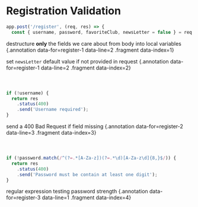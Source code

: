 # Registration Validation

<div class='row'>
<div class='cell-4'>

```js {#register-1 data-span="2:45:62 .fragment data-style=highlight-in data-index=2"}
app.post('/register', (req, res) => {
  const { username, password, favoriteClub, newsLetter = false } = req.body;
```

</div>
<div class='cell-2 smallest'>

destructure **only** the fields we care about from body into local variables {.annotation data-for=register-1 data-line=2 .fragment data-index=1}

set `newsLetter` default value if not provided in request {.annotation data-for=register-1 data-line=2 .fragment data-index=2}

</div>
</div>


<div class='row' style="padding-top:25px;">
<div class='cell-4'>

```js {#register-2}
if (!username) {
  return res
    .status(400)
    .send('Username required');
}
```

</div>
<div class='cell-2 smallest'>

send a 400 Bad Request if field missing {.annotation data-for=register-2 data-line=3 .fragment data-index=3}

</div>
</div>


<div class='row' style="padding-top:25px;">
<div class='cell-4'>

```js {#register-3}
if (!password.match(/^(?=.*[A-Za-z])(?=.*\d)[A-Za-z\d]{8,}$/)) {
  return res
    .status(400)
    .send('Password must be contain at least one digit');
}
```

</div>
<div class='cell-2 smallest'>

regular expression testing password strength {.annotation data-for=register-3 data-line=1 .fragment data-index=4}

</div>
</div>
